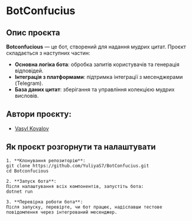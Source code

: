 # BotConfucius

## Опис проєкта 
**Botconfucious** — це бот, створений для надання мудрих цитат. Проєкт складається з наступних частин:
- **Основна логіка бота**: обробка запитів користувачів та генерація відповідей.
- **Інтеграція з платформами**: підтримка інтеграції з месенджерами (Telegram).
- **База даних цитат**: зберігання та управління колекцією мудрих висловів.

## Автори проєкту:
- [Vasyl Kovalov](mailto:raid3r81@gmail.com)


## Як проєкт розгорнути та налаштувати

    1. **Клонування репозиторію**:
    git clone https://github.com/YuliyaS7/BotConfucius.git
    cd Botconfucious

    2. **Запуск бота**:
    Після налаштування всіх компонентів, запустіть бота:
    dotnet run

    3. **Перевірка роботи бота**:
    Після запуску, перевірте, чи бот працює, надіславши тестове повідомлення через інтегрований месенджер.



